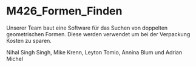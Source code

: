 # M426_Formen_Finden

Unserer Team baut eine Software für das Suchen von doppelten geometrischen Formen. Diese werden verwendet um bei der Verpackung Kosten zu sparen. 

Nihal Singh Singh, Mike Krenn, Leyton Tomio, Annina Blum und Adrian Michel
